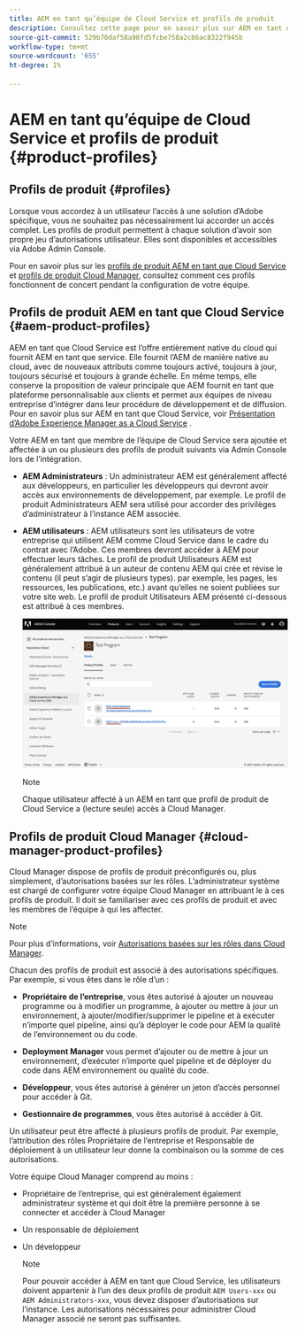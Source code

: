 ```yaml
---
title: AEM en tant qu’équipe de Cloud Service et profils de produit
description: Consultez cette page pour en savoir plus sur AEM en tant qu’équipe de Cloud Service et les profils de produit.
source-git-commit: 529b70daf58a98fd5fcbe758a2c86ac8322f945b
workflow-type: tm+mt
source-wordcount: '655'
ht-degree: 1%

---
```



# AEM en tant qu’équipe de Cloud Service et profils de produit {#product-profiles}

## Profils de produit {#profiles}

Lorsque vous accordez à un utilisateur l’accès à une solution d’Adobe spécifique, vous ne souhaitez pas nécessairement lui accorder un accès complet. Les profils de produit permettent à chaque solution d’avoir son propre jeu d’autorisations utilisateur. Elles sont disponibles et accessibles via Adobe Admin Console.

Pour en savoir plus sur les [profils de produit AEM en tant que Cloud Service](#aem-product-profiles) et [profils de produit Cloud Manager](#cloud-manager-product-profiles), consultez comment ces profils fonctionnent de concert pendant la configuration de votre équipe.

## Profils de produit AEM en tant que Cloud Service {#aem-product-profiles}

AEM en tant que Cloud Service est l’offre entièrement native du cloud qui fournit AEM en tant que service. Elle fournit l’AEM de manière native au cloud, avec de nouveaux attributs comme toujours activé, toujours à jour, toujours sécurisé et toujours à grande échelle. En même temps, elle conserve la proposition de valeur principale que AEM fournit en tant que plateforme personnalisable aux clients et permet aux équipes de niveau entreprise d’intégrer dans leur procédure de développement et de diffusion. Pour en savoir plus sur AEM en tant que Cloud Service, voir [Présentation d’Adobe Experience Manager as a Cloud Service](https://experienceleague.adobe.com/docs/experience-manager-cloud-service/overview/introduction.html?lang=fr) .

Votre AEM en tant que membre de l’équipe de Cloud Service sera ajoutée et affectée à un ou plusieurs des profils de produit suivants via Admin Console lors de l’intégration.

* **AEM Administrateurs** : Un administrateur AEM est généralement affecté aux développeurs, en particulier les développeurs qui devront avoir accès aux environnements de développement, par exemple. Le profil de produit Administrateurs AEM sera utilisé pour accorder des privilèges d’administrateur à l’instance AEM associée.

* **AEM utilisateurs** : AEM utilisateurs sont les utilisateurs de votre entreprise qui utilisent AEM comme Cloud Service dans le cadre du contrat avec l’Adobe. Ces membres devront accéder à AEM pour effectuer leurs tâches. Le profil de produit Utilisateurs AEM est généralement attribué à un auteur de contenu AEM qui crée et révise le contenu (il peut s’agir de plusieurs types). par exemple, les pages, les ressources, les publications, etc.) avant qu’elles ne soient publiées sur votre site web. Le profil de produit Utilisateurs AEM présenté ci-dessous est attribué à ces membres.

   ![](/help/onboarding/learn-concepts/assets/admin-console-profiles.png)

   >[!NOTE]
   >Chaque utilisateur affecté à un AEM en tant que profil de produit de Cloud Service a (lecture seule) accès à Cloud Manager.

## Profils de produit Cloud Manager {#cloud-manager-product-profiles}

Cloud Manager dispose de profils de produit préconfigurés ou, plus simplement, d’autorisations basées sur les rôles. L’administrateur système est chargé de configurer votre équipe Cloud Manager en attribuant le à ces profils de produit. Il doit se familiariser avec ces profils de produit et avec les membres de l’équipe à qui les affecter.
>[!NOTE]
>Pour plus d’informations, voir [Autorisations basées sur les rôles dans Cloud Manager](/help/onboarding/what-is-required/user-roles-permissions.md).

Chacun des profils de produit est associé à des autorisations spécifiques. Par exemple, si vous êtes dans le rôle d’un :

* **Propriétaire de l’entreprise**, vous êtes autorisé à ajouter un nouveau programme ou à modifier un programme, à ajouter ou mettre à jour un environnement, à ajouter/modifier/supprimer le pipeline et à exécuter n’importe quel pipeline, ainsi qu’à déployer le code pour AEM la qualité de l’environnement ou du code.

* **Deployment Manager** vous permet d’ajouter ou de mettre à jour un environnement, d’exécuter n’importe quel pipeline et de déployer du code dans AEM environnement ou qualité du code.

* **Développeur**, vous êtes autorisé à générer un jeton d’accès personnel pour accéder à Git.

* **Gestionnaire de programmes**, vous êtes autorisé à accéder à Git.

Un utilisateur peut être affecté à plusieurs profils de produit. Par exemple, l’attribution des rôles Propriétaire de l’entreprise et Responsable de déploiement à un utilisateur leur donne la combinaison ou la somme de ces autorisations.

Votre équipe Cloud Manager comprend au moins :

* Propriétaire de l’entreprise, qui est généralement également administrateur système et qui doit être la première personne à se connecter et accéder à Cloud Manager
* Un responsable de déploiement
* Un développeur

   >[!NOTE]
   >Pour pouvoir accéder à AEM en tant que Cloud Service, les utilisateurs doivent appartenir à l’un des deux profils de produit `AEM Users-xxx` ou `AEM Administrators-xxx`, vous devez disposer d’autorisations sur l’instance. Les autorisations nécessaires pour administrer Cloud Manager associé ne seront pas suffisantes.